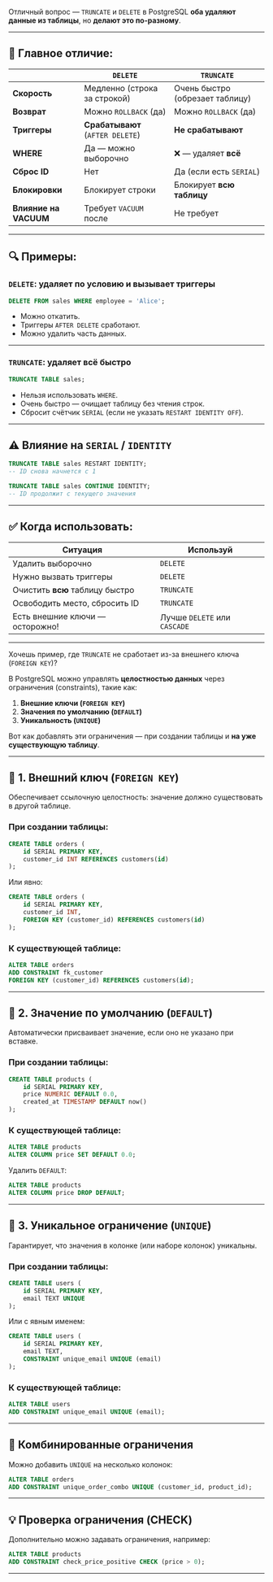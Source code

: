 Отличный вопрос — `TRUNCATE` и `DELETE` в PostgreSQL **оба удаляют данные из таблицы**, но **делают это по-разному**.

---

## 🧨 Главное отличие:

|                       | `DELETE`                         | `TRUNCATE`                      |
| --------------------- | -------------------------------- | ------------------------------- |
| **Скорость**          | Медленно (строка за строкой)     | Очень быстро (обрезает таблицу) |
| **Возврат**           | Можно `ROLLBACK` (да)            | Можно `ROLLBACK` (да)           |
| **Триггеры**          | **Срабатывают** (`AFTER DELETE`) | **Не срабатывают**              |
| **WHERE**             | Да — можно выборочно             | ❌ — удаляет **всё**             |
| **Сброс ID**          | Нет                              | Да (если есть `SERIAL`)         |
| **Блокировки**        | Блокирует строки                 | Блокирует **всю таблицу**       |
| **Влияние на VACUUM** | Требует `VACUUM` после           | Не требует                      |

---

## 🔍 Примеры:

### `DELETE`: удаляет **по условию** и вызывает триггеры

```sql
DELETE FROM sales WHERE employee = 'Alice';
```

* Можно откатить.
* Триггеры `AFTER DELETE` сработают.
* Можно удалить часть данных.

---

### `TRUNCATE`: удаляет **всё** быстро

```sql
TRUNCATE TABLE sales;
```

* Нельзя использовать `WHERE`.
* Очень быстро — очищает таблицу без чтения строк.
* Сбросит счётчик `SERIAL` (если не указать `RESTART IDENTITY OFF`).

---

## ⚠️ Влияние на `SERIAL` / `IDENTITY`

```sql
TRUNCATE TABLE sales RESTART IDENTITY;
-- ID снова начнется с 1
```

```sql
TRUNCATE TABLE sales CONTINUE IDENTITY;
-- ID продолжит с текущего значения
```

---

## ✅ Когда использовать:

| Ситуация                        | Используй                    |
| ------------------------------- | ---------------------------- |
| Удалить выборочно               | `DELETE`                     |
| Нужно вызвать триггеры          | `DELETE`                     |
| Очистить **всю** таблицу быстро | `TRUNCATE`                   |
| Освободить место, сбросить ID   | `TRUNCATE`                   |
| Есть внешние ключи — осторожно! | Лучше `DELETE` или `CASCADE` |

---

Хочешь пример, где `TRUNCATE` не сработает из-за внешнего ключа (`FOREIGN KEY`)?





В PostgreSQL можно управлять **целостностью данных** через ограничения (constraints), такие как:

1. **Внешние ключи (`FOREIGN KEY`)**
2. **Значения по умолчанию (`DEFAULT`)**
3. **Уникальность (`UNIQUE`)**

Вот как добавлять эти ограничения — при создании таблицы и **на уже существующую таблицу**.

---

## 📌 1. **Внешний ключ (`FOREIGN KEY`)**

Обеспечивает ссылочную целостность: значение должно существовать в другой таблице.

### При создании таблицы:

```sql
CREATE TABLE orders (
    id SERIAL PRIMARY KEY,
    customer_id INT REFERENCES customers(id)
);
```

Или явно:

```sql
CREATE TABLE orders (
    id SERIAL PRIMARY KEY,
    customer_id INT,
    FOREIGN KEY (customer_id) REFERENCES customers(id)
);
```

### К существующей таблице:

```sql
ALTER TABLE orders
ADD CONSTRAINT fk_customer
FOREIGN KEY (customer_id) REFERENCES customers(id);
```

---

## 📌 2. **Значение по умолчанию (`DEFAULT`)**

Автоматически присваивает значение, если оно не указано при вставке.

### При создании таблицы:

```sql
CREATE TABLE products (
    id SERIAL PRIMARY KEY,
    price NUMERIC DEFAULT 0.0,
    created_at TIMESTAMP DEFAULT now()
);
```

### К существующей таблице:

```sql
ALTER TABLE products
ALTER COLUMN price SET DEFAULT 0.0;
```

Удалить `DEFAULT`:

```sql
ALTER TABLE products
ALTER COLUMN price DROP DEFAULT;
```

---

## 📌 3. **Уникальное ограничение (`UNIQUE`)**

Гарантирует, что значения в колонке (или наборе колонок) уникальны.

### При создании таблицы:

```sql
CREATE TABLE users (
    id SERIAL PRIMARY KEY,
    email TEXT UNIQUE
);
```

Или с явным именем:

```sql
CREATE TABLE users (
    id SERIAL PRIMARY KEY,
    email TEXT,
    CONSTRAINT unique_email UNIQUE (email)
);
```

### К существующей таблице:

```sql
ALTER TABLE users
ADD CONSTRAINT unique_email UNIQUE (email);
```

---

## 🔐 Комбинированные ограничения

Можно добавить `UNIQUE` на несколько колонок:

```sql
ALTER TABLE orders
ADD CONSTRAINT unique_order_combo UNIQUE (customer_id, product_id);
```

---

## 💡 Проверка ограничения (CHECK)

Дополнительно можно задавать ограничения, например:

```sql
ALTER TABLE products
ADD CONSTRAINT check_price_positive CHECK (price > 0);
```

---